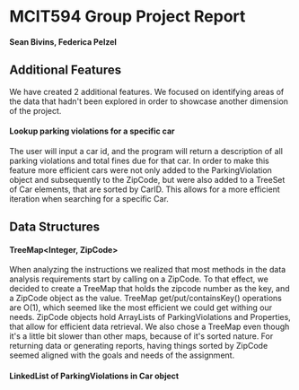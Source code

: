 # MCIT594 Group Project Report
#### Sean Bivins, Federica Pelzel


## Additional Features
We have created 2 additional features. We focused on identifying areas of the data that hadn't been explored in order to showcase another dimension of the project.

#### Lookup parking violations for a specific car
The user will input a car id, and the program will return a description of all parking violations and total fines due for that car. In order to make this feature more efficient cars were not only added to the ParkingViolation object and subsequently to the ZipCode, but were also added to a TreeSet of Car elements, that are sorted by CarID. This allows for a more efficient iteration when searching for a specific Car.


## Data Structures

#### TreeMap<Integer, ZipCode>
When analyzing the instructions we realized that most methods in the data analysis requirements start by calling on a ZipCode. To that effect, we decided to create a TreeMap that holds the zipcode number as the key, and a ZipCode object as the value. TreeMap get/put/containsKey() operations are O(1), which seemed like the most efficient we could get withing our needs. ZipCode objects hold ArrayLists of ParkingViolations and Properties, that allow for efficient data retrieval. We also chose a TreeMap even though it's a little bit slower than other maps, because of it's sorted nature. For returning data or generating reports, having things sorted by ZipCode seemed aligned with the goals and needs of the assignment.

#### LinkedList of ParkingViolations in Car object
